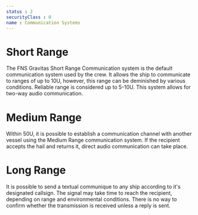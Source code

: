 ```yaml
---
status : 2
securityClass : 0
name : Communication Systems
---
```


# Short Range

The FNS Gravitas Short Range Communication system is the default communication system used by the crew. It allows the ship to communicate to ranges of up to 10U, however, this range can be deminished by various conditions. Reliable range is considered up to 5-10U.
This system allows for two-way audio communication.


# Medium Range

Within 50U, it is possible to establish a communication channel with another vessel using the Medium Range communication system. If the recipient accepts the hail and returns it, direct audio communication can take place.


# Long Range

It is possible to send a textual communique to any ship according to it's designated callsign. The signal may take time to reach the recipient, depending on range and environmental conditions. There is no way to confirm whether the transmission is received unless a reply is sent.


